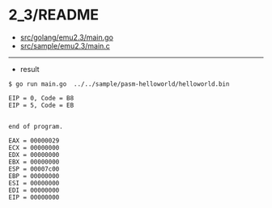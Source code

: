 2_3/README
==========

* [src/golang/emu2.3/main.go](src/golang/emu2.3/main.go)
* [src/sample/emu2.3/main.c](src/sample/emu2.3/main.c)


---

* result
```
$ go run main.go  ../../sample/pasm-helloworld/helloworld.bin

EIP = 0, Code = B8
EIP = 5, Code = EB


end of program.

EAX = 00000029
ECX = 00000000
EDX = 00000000
EBX = 00000000
ESP = 00007c00
EBP = 00000000
ESI = 00000000
EDI = 00000000
EIP = 00000000
```
